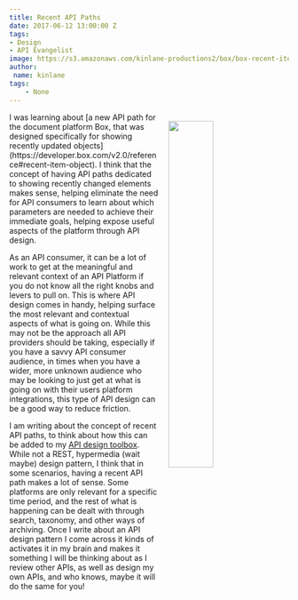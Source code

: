 ```yaml
---
title: Recent API Paths
date: 2017-06-12 13:00:00 Z
tags:
- Design
- API Evangelist
image: https://s3.amazonaws.com/kinlane-productions2/box/box-recent-item-object.png
author:
 name: kinlane
tags:
    - None
---
```

<p><a href="https://developer.box.com/v2.0/reference#recent-item-object"><img src="https://s3.amazonaws.com/kinlane-productions2/box/box-recent-item-object.png" align="right" width="40%" style="padding: 15px;" /></a></p>I was learning about [a new API path for the document platform Box, that was designed specifically for showing recently updated objects](https://developer.box.com/v2.0/reference#recent-item-object). I think that the concept of having API paths dedicated to showing recently changed elements makes sense, helping eliminate the need for API consumers to learn about which parameters are needed to achieve their immediate goals, helping expose useful aspects of the platform through API design.

As an API consumer, it can be a lot of work to get at the meaningful and relevant context of an API Platform if you do not know all the right knobs and levers to pull on. This is where API design comes in handy, helping surface the most relevant and contextual aspects of what is going on. While this may not be the approach all API providers should be taking, especially if you have a savvy API consumer audience, in times when you have a wider, more unknown audience who may be looking to just get at what is going on with their users platform integrations, this type of API design can be a good way to reduce friction.

I am writing about the concept of recent API paths, to think about how this can be added to my [API design toolbox](http://design.apievangelist.com). While not a REST, hypermedia (wait maybe) design pattern, I think that in some scenarios, having a recent API path makes a lot of sense. Some platforms are only relevant for a specific time period, and the rest of what is happening can be dealt with through search, taxonomy, and other ways of archiving. Once I write about an API design pattern I come across it kinds of activates it in my brain and makes it something I will be thinking about as I review other APIs, as well as design my own APIs, and who knows, maybe it will do the same for you!